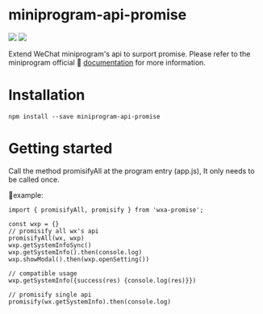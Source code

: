 # miniprogram-api-promise

[![](https://img.shields.io/npm/v/miniprogram-api-promise.svg?style=flat)](https://www.npmjs.com/package/miniprogram-api-promise)
[![](https://img.shields.io/github/license/wechat-miniprogram/api-promise.svg)](https://github.com/wechat-miniprogram/miniprogram-api-promise)

Extend WeChat miniprogram's api to surport promise. Please refer to the miniprogram official 🔗 [documentation](https://developers.weixin.qq.com/miniprogram/dev/api/) for more information.

# Installation

```
npm install --save miniprogram-api-promise
```

# Getting started
Call the method promisifyAll at the program entry (app.js), It only needs to be called once.

💨example:
```
import { promisifyAll, promisify } from 'wxa-promise';

const wxp = {}
// promisify all wx's api
promisifyAll(wx, wxp)
wxp.getSystemInfoSync()
wxp.getSystemInfo().then(console.log)
wxp.showModal().then(wxp.openSetting())

// compatible usage
wxp.getSystemInfo({success(res) {console.log(res)}})

// promisify single api
promisify(wx.getSystemInfo).then(console.log)
```
